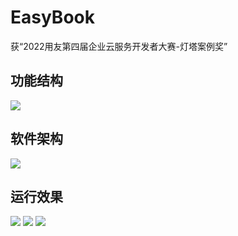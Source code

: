 # EasyBook
获“2022用友第四届企业云服务开发者大赛-灯塔案例奖”
## 功能结构
![](/README/功能结构图.png)
## 软件架构
![](/README/软件架构图.png)
## 运行效果
![](/README/demo_1.png)
![](/README/demo_2.png)
![](/README/demo_3.png)
